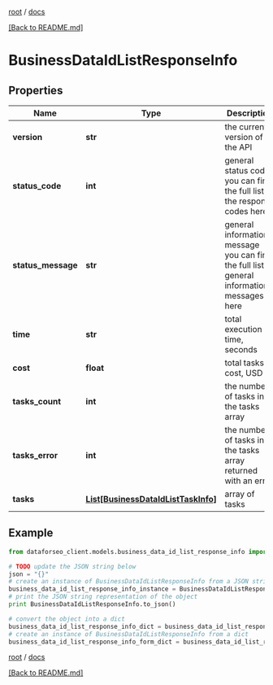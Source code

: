 [root](./../ "root") / [docs](./ "docs")

[[Back to README.md]](./../README.md "[Back to README.md]")

# BusinessDataIdListResponseInfo

## Properties

Name | Type | Description | Notes
------------ | ------------- | ------------- | -------------
**version** | **str** | the current version of the API | [optional]
**status_code** | **int** | general status code you can find the full list of the response codes here | [optional]
**status_message** | **str** | general informational message you can find the full list of general informational messages here | [optional]
**time** | **str** | total execution time, seconds | [optional]
**cost** | **float** | total tasks cost, USD | [optional]
**tasks_count** | **int** | the number of tasks in the tasks array | [optional]
**tasks_error** | **int** | the number of tasks in the tasks array returned with an error | [optional]
**tasks** | [**List[BusinessDataIdListTaskInfo]**](BusinessDataIdListTaskInfo.md) | array of tasks | [optional]

## Example

```python
from dataforseo_client.models.business_data_id_list_response_info import BusinessDataIdListResponseInfo

# TODO update the JSON string below
json = "{}"
# create an instance of BusinessDataIdListResponseInfo from a JSON string
business_data_id_list_response_info_instance = BusinessDataIdListResponseInfo.from_json(json)
# print the JSON string representation of the object
print BusinessDataIdListResponseInfo.to_json()

# convert the object into a dict
business_data_id_list_response_info_dict = business_data_id_list_response_info_instance.to_dict()
# create an instance of BusinessDataIdListResponseInfo from a dict
business_data_id_list_response_info_form_dict = business_data_id_list_response_info.from_dict(business_data_id_list_response_info_dict)
```

  

[root](./../ "root") / [docs](./ "docs")

[[Back to README.md]](./../README.md "[Back to README.md]")